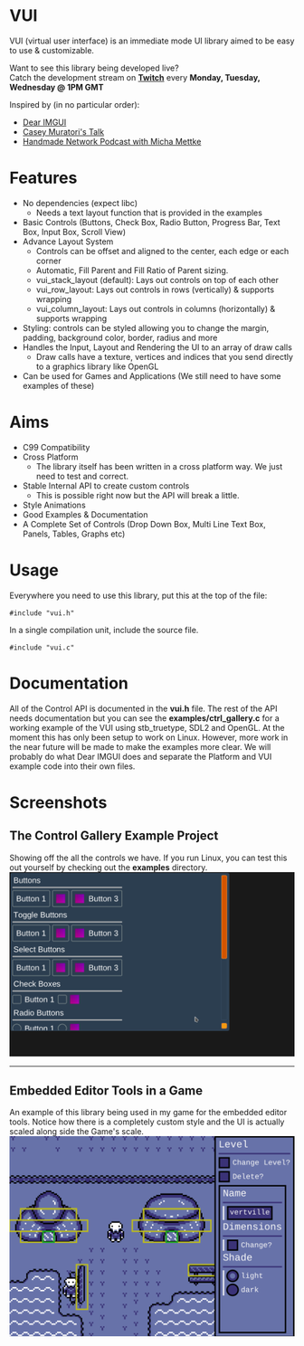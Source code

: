# VUI

VUI (virtual user interface) is an immediate mode UI library aimed to be easy to use & customizable.

Want to see this library being developed live? <br/>
Catch the development stream on **[Twitch](https://twitch.tv/heroseh)** every **Monday, Tuesday, Wednesday @ 1PM GMT**

Inspired by (in no particular order):
- [Dear IMGUI](https://github.com/ocornut/imgui)
- [Casey Muratori's Talk](https://www.youtube.com/watch?v=Z1qyvQsjK5Y)
- [Handmade Network Podcast with Micha Mettke](https://handmade.network/podcast/ep/c1174949-adc4-492d-89b5-ca73dea4ff16)

# Features
- No dependencies (expect libc)
	- Needs a text layout function that is provided in the examples
- Basic Controls (Buttons, Check Box, Radio Button, Progress Bar, Text Box, Input Box, Scroll View)
- Advance Layout System
	- Controls can be offset and aligned to the center, each edge or each corner
	- Automatic, Fill Parent and Fill Ratio of Parent sizing.
	- vui_stack_layout (default): Lays out controls on top of each other
	- vui_row_layout: Lays out controls in rows (vertically) & supports wrapping
	- vui_column_layout: Lays out controls in columns (horizontally) & supports wrapping
- Styling: controls can be styled allowing you to change the margin, padding, background color, border, radius and more
- Handles the Input, Layout and Rendering the UI to an array of draw calls
	- Draw calls have a texture, vertices and indices that you send directly to a graphics library like OpenGL
- Can be used for Games and Applications (We still need to have some examples of these)

# Aims
- C99 Compatibility
- Cross Platform
	- The library itself has been written in a cross platform way. We just need to test and correct.
- Stable Internal API to create custom controls
	- This is possible right now but the API will break a little.
- Style Animations
- Good Examples & Documentation
- A Complete Set of Controls (Drop Down Box, Multi Line Text Box, Panels, Tables, Graphs etc)

# Usage

Everywhere you need to use this library, put this at the top of the file:
```
#include "vui.h"
```

In a single compilation unit, include the source file.
```
#include "vui.c"
```

# Documentation

All of the Control API is documented in the **vui.h** file. The rest of the API needs documentation but you can see the **examples/ctrl_gallery.c**
for a working example of the VUI using stb_truetype, SDL2 and OpenGL. At the moment this has only been setup to work on Linux. However, more work in
the near future will be made to make the examples more clear. We will probably do what Dear IMGUI does and separate the Platform and VUI example code into their own files.

# Screenshots

## The Control Gallery Example Project
Showing off the all the controls we have. If you run Linux, you can test this out yourself by checking out the **examples** directory.
![](screenshot-ctrl-gallery.gif)

----

## Embedded Editor Tools in a Game
An example of this library being used in my game for the embedded editor tools.
Notice how there is a completely custom style and the UI is actually scaled along side the Game's scale.
![](screenshot-game.gif)



